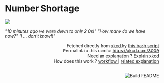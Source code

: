 # <b>Number Shortage</b>

[![](https://imgs.xkcd.com/comics/number_shortage.png)](https://xkcd.com/3009)

<i>&quot;10 minutes ago we were down to only 2 0s!&quot; &quot;How many do we have now?&quot; &quot;I ... don&#39;t know!!&quot;</i>

<div align="right">
  Fetched directly from
  <a href="https://xkcd.com">
    xkcd
  </a>
  by
  <a href="https://github.com/Vanille-N/Vanille-N/blob/master/fetch">
    this bash script
  </a>
</div>
<div align="right">
  Permalink to this comic:
  <a href="https://xkcd.com/3009">
    https://xkcd.com/3009
  </a>
</div>
<div align="right">
  Need an explanation ?
  <a href="https://www.explainxkcd.com/wiki/index.php/3009">
    Explain xkcd
  </a>
</div>
<div align="right">
  How does this work ?
  <a href="https://github.com/Vanille-N/Vanille-N/blob/master/.github/workflows/build.yml">
    workflow
  </a>
  |
  <a href="https://simonwillison.net/2020/Jul/10/self-updating-profile-readme/">
    related explanation
  </a>
</div><br>

<a href="https://github.com/Vanille-N/Vanille-N/actions"><img src="https://github.com/Vanille-N/Vanille-N/workflows/Build%20README/badge.svg" align="right" alt="Build README"></a>
